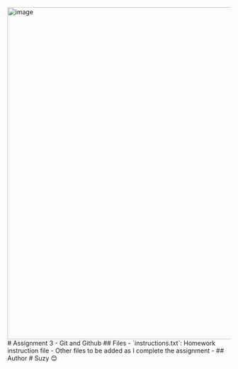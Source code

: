 <img width="1848" height="750" alt="image" src="https://github.com/user-attachments/assets/4a33b349-7839-4d22-b932-05a0372e0c6c" />
# Assignment 3 - Git and Github
## Files
- `instructions.txt`: Homework instruction file
- Other files to be added as I complete the assignment
- ## Author
# Suzy 😊
